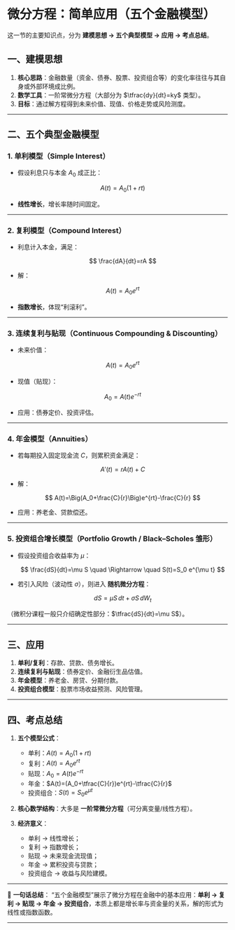 
# 微分方程：简单应用（五个金融模型）
这一节的主要知识点，分为 **建模思想 → 五个典型模型 → 应用 → 考点总结**。


## 一、建模思想

1. **核心思路**：金融数量（资金、债券、股票、投资组合等）的变化率往往与其自身或外部环境成比例。
2. **数学工具**：一阶常微分方程（大部分为 $\tfrac{dy}{dt}=ky$ 类型）。
3. **目标**：通过解方程得到未来价值、现值、价格走势或风险测度。

---

## 二、五个典型金融模型

### 1. 单利模型（Simple Interest）

* 假设利息只与本金 $A_0$ 成正比：

  $$
  A(t) = A_0(1+rt)
  $$
* **线性增长**，增长率随时间固定。

---

### 2. 复利模型（Compound Interest）

* 利息计入本金，满足：

  $$
  \frac{dA}{dt}=rA
  $$
* 解：

  $$
  A(t)=A_0e^{rt}
  $$
* **指数增长**，体现“利滚利”。

---

### 3. 连续复利与贴现（Continuous Compounding & Discounting）

* 未来价值：

  $$
  A(t)=A_0e^{rt}
  $$
* 现值（贴现）：

  $$
  A_0=A(t)e^{-rt}
  $$
* 应用：债券定价、投资评估。

---

### 4. 年金模型（Annuities）

* 若每期投入固定现金流 $C$，则累积资金满足：

  $$
  A'(t)=rA(t)+C
  $$
* 解：

  $$
  A(t)=\Big(A_0+\frac{C}{r}\Big)e^{rt}-\frac{C}{r}
  $$
* 应用：养老金、贷款偿还。

---

### 5. 投资组合增长模型（Portfolio Growth / Black–Scholes 雏形）

* 假设投资组合收益率为 $\mu$：

  $$
  \frac{dS}{dt}=\mu S
  \quad \Rightarrow \quad S(t)=S_0 e^{\mu t}
  $$
* 若引入风险（波动性 $\sigma$），则进入 **随机微分方程**：

  $$
  dS = \mu S\,dt + \sigma S\,dW_t
  $$

（微积分课程一般只介绍确定性部分：$\tfrac{dS}{dt}=\mu S$）。

---

## 三、应用

1. **单利/复利**：存款、贷款、债务增长。
2. **连续复利与贴现**：债券定价、金融衍生品估值。
3. **年金模型**：养老金、房贷、分期付款。
4. **投资组合模型**：股票市场收益预测、风险管理。

---

## 四、考点总结

1. **五个模型公式**：

   * 单利：$A(t)=A_0(1+rt)$
   * 复利：$A(t)=A_0e^{rt}$
   * 贴现：$A_0=A(t)e^{-rt}$
   * 年金：$A(t)=(A_0+\tfrac{C}{r})e^{rt}-\tfrac{C}{r}$
   * 投资组合：$S(t)=S_0e^{\mu t}$

2. **核心数学结构**：大多是 **一阶常微分方程**（可分离变量/线性方程）。

3. **经济意义**：

   * 单利 → 线性增长；
   * 复利 → 指数增长；
   * 贴现 → 未来现金流现值；
   * 年金 → 累积投资与贷款；
   * 投资组合 → 收益与风险建模。

---

📌 **一句话总结**：
“五个金融模型”展示了微分方程在金融中的基本应用：**单利 → 复利 → 贴现 → 年金 → 投资组合**，本质上都是增长率与资金量的关系，解的形式为线性或指数函数。

---


